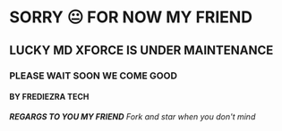 # SORRY 😐 FOR NOW MY FRIEND 
## LUCKY MD XFORCE IS UNDER MAINTENANCE 
### PLEASE WAIT SOON WE COME GOOD
#### BY FREDIEZRA TECH
***REGARGS TO YOU MY FRIEND***
*Fork and star when you don't mind*
